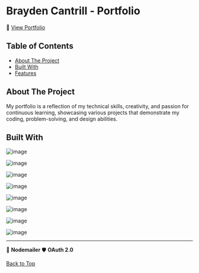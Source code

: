# Brayden Cantrill - Portfolio

🔗 [View Portfolio](https://brayden-cantrill-portfolio.netlify.app/)

## Table of Contents
- [About The Project](#about-the-project)
- [Built With](#built-with)
- [Features](#features)

## About The Project
My portfolio is a reflection of my technical skills, creativity, and passion for continuous learning, showcasing various projects that demonstrate my coding, problem-solving, and design abilities.

## Built With
![image](https://img.shields.io/badge/HTML5-E34F26?style=for-the-badge&logo=html5&logoColor=white)

![image](https://img.shields.io/badge/CSS3-1572B6?style=for-the-badge&logo=css3&logoColor=white)

![image](https://img.shields.io/badge/JavaScript-323330?style=for-the-badge&logo=javascript&logoColor=F7DF1E)

![image](https://img.shields.io/badge/Webpack-8DD6F9?style=for-the-badge&logo=Webpack&logoColor=white)

![image](https://img.shields.io/badge/React-20232A?style=for-the-badge&logo=react&logoColor=61DAFB)

![image](https://img.shields.io/badge/Node%20js-339933?style=for-the-badge&logo=nodedotjs&logoColor=white)

![image](https://img.shields.io/badge/Framer-black?style=for-the-badge&logo=framer&logoColor=blue)

![image](https://img.shields.io/badge/Netlify-00C7B7?style=for-the-badge&logo=netlify&logoColor=white)

---

📧 **Nodemailer**
🛡️ **OAuth 2.0**


[Back to Top](#brayden-cantrill-portfolio)
